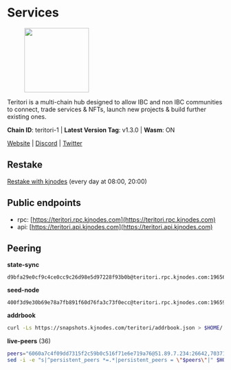 # Services

<figure><img src="https://raw.githubusercontent.com/kj89/testnet_manuals/main/pingpub/logos/teritori.png" width="150" alt=""><figcaption></figcaption></figure>

Teritori is a multi-chain hub designed to allow IBC and non IBC communities  to connect, trade services & NFTs, launch new projects & build further existing ones.

**Chain ID**: teritori-1 | **Latest Version Tag**: v1.3.0 | **Wasm**: ON

[Website](https://teritori.com) | [Discord](https://discord.gg/teritori) | [Twitter](https://twitter.com/TeritoriNetwork)

## Restake

[Restake with kjnodes](https://restake.app/teritori/torivaloper184ln03hkpt75uhrrr26f66kvcqvf4yn4nc2xjm) (every day at 08:00, 20:00)
## Public endpoints

* rpc: [https://teritori.rpc.kjnodes.com](https://teritori.rpc.kjnodes.com)
* api: [https://teritori.api.kjnodes.com](https://teritori.api.kjnodes.com)

## Peering

**state-sync**

```text
d9bfa29e0cf9c4ce0cc9c26d98e5d97228f93b0b@teritori.rpc.kjnodes.com:19656
```

**seed-node**

```text
400f3d9e30b69e78a7fb891f60d76fa3c73f0ecc@teritori.rpc.kjnodes.com:19659
```

**addrbook**
```bash
curl -Ls https://snapshots.kjnodes.com/teritori/addrbook.json > $HOME/.teritorid/config/addrbook.json
```

**live-peers** (36)
```bash
peers="6060a7c4f09dd7315f2c59b0c516f71e6e719a76@51.89.7.234:26642,703714c82c94fc1c74b6ee0d1fc3417b932be5f3@169.155.168.57:26656,88a407d4749e1ccbb630f98ca44f304744d97864@38.242.141.168:26656,920f32f409bbb18b641cdc9513545e2e016c2c62@142.132.203.60:26656,d9bfa29e0cf9c4ce0cc9c26d98e5d97228f93b0b@65.109.88.38:19656,46b7ae20e3cc4264076a91c3601f3894a021a80d@65.108.6.45:36656,26175f13ada3d61c93bca342819fd5dc797bced0@65.109.58.226:28656,8ac41af54dfd91c41de71cde222a55670f2f405d@141.95.65.73:15956,5a98d637a16b16bf425a4a785c9d11a7d1e5b8a0@65.21.131.215:26736,4740ad44e58f4f4a0e2b9c4353500009eb73a05a@176.191.97.120:26656,a7d96dc929824613315dcc1c90fee119f28cc51f@164.152.161.254:26656,60d992aae7c708c097d41829bb3968bce16379e2@51.81.107.95:10756,a25a3a218a699e71e2a64edaa45f457dfd8507ba@65.21.148.206:26656,b212d5740b2e11e54f56b072dc13b6134650cfb5@134.65.192.81:26656,0b27217386756577e1eadf00c4169dc8f041e522@51.210.7.219:26656,106490318e51355bc6d72e7941a0080f8b8256b9@185.16.39.14:26656,94b63fddfc78230f51aeb7ac34b9fb86bd042a77@212.23.222.126:30552,fffcd8c41a92e24d67b6d026f556c5afd49db092@45.77.41.21:26656,856c165de82fbd0489df9ec6ffaa0958c620e073@198.244.179.127:26656,526d8c7c44f59be9a39d7463c576b68c0db23174@65.108.234.23:15956,406fc7fe86ba396cb7fc8616c546f21a1d3c51cd@89.58.57.158:26656,89757803f40da51678451735445ad40d5b15e059@134.65.192.221:26656,7d47faa64cef3eca57ed3f4eaf21f7a3981d512b@57.128.65.115:28656,6085c32b26fb1baa4b16b426f5d56f2fff81cfc7@135.181.165.246:26656,1f858b8cc8e18ef05de79dd470ad29ba29ddbeb7@65.108.77.106:26889,bc8734c4c81fc1d0543b311914963be3954255bf@222.252.2.167:26656,1e08fefb7e8851490d40e804df76d1ac33cb1f0a@38.146.3.175:15956,82ebb17ddac20928fb8107201dad9f5aea7f9132@198.244.200.3:26656,4991cc04c48f96dec265464d5cf276e16f6b302c@188.217.162.92:26656,d956d6180e96c62315a777b1a3ed8f1ebf873e80@38.242.232.202:29656,942c99cb9ff717552f884639dda9f52ab66f9726@65.108.134.12:26656,3594b73f909a9c4b87cfe6a361ef8b2b51124dd5@65.109.69.59:15956,35cdec21668ac214c74a6e45d444f6933f094bc4@144.202.72.17:26646,d856120f262134ebf13e1d2632d778b69e704208@65.108.4.188:15956,8f4db549de62fbb96cf4cf477e2af9c52f74a3dd@51.91.64.170:19656,ad347ea1ec920d12ccda2341348bcc89687739ef@88.99.164.158:38026"
sed -i -e "s|^persistent_peers *=.*|persistent_peers = \"$peers\"|" $HOME/.teritorid/config/config.toml
```
